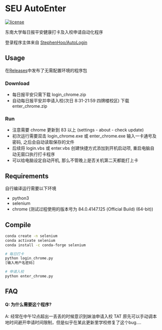 # SEU AutoEnter

[![license](https://img.shields.io/github/license/amomorning/seu-autoenter)](https://github.com/amomorning/seu-autoenter/blob/master/LICENSE)

东南大学每日报平安健康打卡及入校申请自动化程序  

登录程序主体来自 [StephenHoo/AutoLogin](https://github.com/StephenHoo/AutoLogin)

## Usage
在[Releases](https://github.com/amomorning/seu-autoenter/releases)中发布了无需配置环境的程序包
### Download
- 每日报平安只需下载 login_chrome.zip 
- 自动每日报平安并申请入校(次日 8:31-21:59 四牌楼校区) 下载 enter_chrome.zip
### Run
- 注意需要 chrome 更新到 83 以上 (settings - about - check update)
- 初次运行需要双击 login_chrome.exe 或 enter_chrome.exe 输入一卡通号及密码, 之后会自动读取保存的文件
- 后续将 login.vbs 或 enter.vbs 创建快捷方式添加到开机启动项, 重启电脑自动无窗口执行打卡程序
- 可以给电脑设定自动开机, 那么不管晚上是否关机第二天都能打上卡

## Requirements
自行编译运行需要以下环境
- python3
- selenium
- chrome (测试过程使用的版本号为 84.0.4147.125 (Official Build) (64-bit))

## Compile
``` bash
conda create -n selenium
conda activate selenium
conda install -c conda-forge selenium

# 每日打卡
python login_chrome.py
[输入用户名密码]

# 申请入校
python enter_chrome.py
```

## FAQ
#### Q: 为什么需要这个程序?
A: 经常在中午12点超出一丢丢的时候意识到妹油申请入校 TAT 原先可以手动调本地时间避开申请时间限制，但是似乎在某此更新里学校修复了这个bug....
